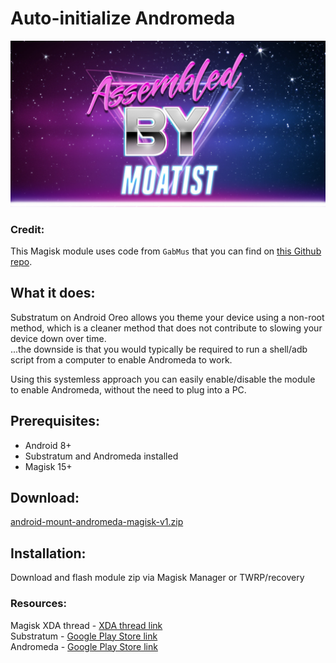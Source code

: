 # Auto-initialize Andromeda

![ａｓｓｅｍｂｌｅｄ ｂｙ ｍｏａｔｉｓｔ](https://raw.githubusercontent.com/sharpsan/android-mount-andromeda/1500/common/banner_moatist.jpg "ａｓｓｅｍｂｌｅｄ ｂｙ ｍｏａｔｉｓｔ")


### Credit:
This Magisk module uses code from `GabMus` that you can find on [this Github repo](https://github.com/GabMus/start_andromeda_locally_root).



## What it does:
Substratum on Android Oreo allows you theme your device using a non-root method, which is a cleaner method that does not contribute to slowing your device down over time.
<br />...the downside is that you would typically be required to run a shell/adb script from a computer to enable Andromeda to work. 

Using this systemless approach you can easily enable/disable the module to enable Andromeda, without the need to plug into a PC.



## Prerequisites:
* Android 8+
* Substratum and Andromeda installed
* Magisk 15+



## Download:
[android-mount-andromeda-magisk-v1.zip](https://github.com/sharpsan/android-mount-andromeda/blob/1500/releases/android-mount-andromeda-magisk-v1.zip?raw=true)



## Installation:
Download and flash module zip via Magisk Manager or TWRP/recovery



### Resources:

Magisk XDA thread - [XDA thread link] <br />
Substratum - [Google Play Store link] <br />
Andromeda - [Google Play Store link] <br />

[XDA thread link]: https://forum.xda-developers.com/apps/magisk/official-magisk-v7-universal-systemless-t3473445
[Google Play Store link]: https://play.google.com/store/apps/details?id=projekt.substratum&hl=en
[Google Play Store link]: https://play.google.com/store/apps/details?id=projekt.andromeda&hl=en

